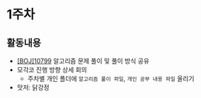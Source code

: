 # 1주차

## 활동내용
- [[BOJ]10799](https://www.acmicpc.net/problem/10799) 알고리즘 문제 풀이 및 풀이 방식 공유
- 모각코 진행 방향 상세 회의
  - 주차별 개인 폴더에 `알고리즘 풀이 파일`, `개인 공부 내용 파일` 올리기
- 맛저: 닭강정
